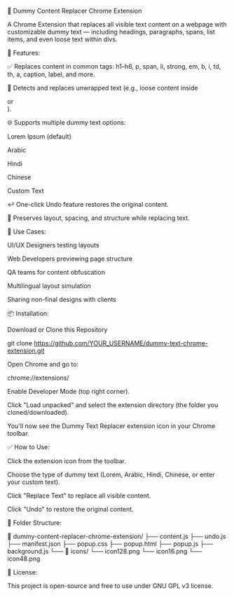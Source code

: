 🧠 Dummy Content Replacer Chrome Extension

A Chrome Extension that replaces all visible text content on a webpage with customizable dummy text — including headings, paragraphs, spans, list items, and even loose text within divs.

🚀 Features:

✅ Replaces content in common tags: h1–h6, p, span, li, strong, em, b, i, td, th, a, caption, label, and more.

🧩 Detects and replaces unwrapped text (e.g., loose content inside <div> or <section>).

🌐 Supports multiple dummy text options:

Lorem Ipsum (default)

Arabic

Hindi

Chinese

Custom Text

↩️ One-click Undo feature restores the original content.

🧪 Preserves layout, spacing, and structure while replacing text.

🔧 Use Cases:

UI/UX Designers testing layouts

Web Developers previewing page structure

QA teams for content obfuscation

Multilingual layout simulation

Sharing non-final designs with clients

📦 Installation:

Download or Clone this Repository

git clone https://github.com/YOUR_USERNAME/dummy-text-chrome-extension.git

Open Chrome and go to:

chrome://extensions/

Enable Developer Mode (top right corner).

Click "Load unpacked" and select the extension directory (the folder you cloned/downloaded).

You'll now see the Dummy Text Replacer extension icon in your Chrome toolbar.

✅ How to Use:

Click the extension icon from the toolbar.

Choose the type of dummy text (Lorem, Arabic, Hindi, Chinese, or enter your custom text).

Click "Replace Text" to replace all visible content.

Click "Undo" to restore the original content.

📁 Folder Structure:

📁 dummy-content-replacer-chrome-extension/
├── content.js
├── undo.js
├── manifest.json
├── popup.css
├── popup.html
├── popup.js
├── background.js
└── 📁 icons/
    └── icon128.png
    └── icon16.png
    └── icon48.png 

📄 License:

This project is open-source and free to use under GNU GPL v3 license.
